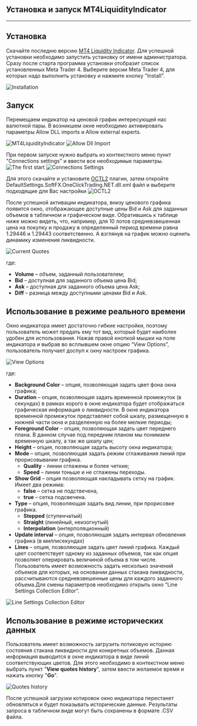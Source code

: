 Установка и запуск MT4LiquidityIndicator
----------------------------------
----------------------------------

Установка
-------------
Скачайте последню версию [MT4 Liquidity Indicator](https://drive.google.com/folderview?id=0BwBMSNJd3y5MQ1E3TTF0ZTZPVjg&usp=sharing#list). Для успешной установки необходимо запустить установку от имени администратора. Сразу после старта программа установки отобразит список установленных Meta Trader 4. Выберите версии Meta Trader 4, для которых надо выполнить установку и нажмите кнопку "Install".

![Installation](/Documentation/Images/Installation.png)


Запуск
-------------

Перемещаем индикатор на ценовой график интересующей нас валютной пары. В возникшем окне необходимо активировать параметры Allow DLL imports и Allow external experts.

![MT4LiquidityIndicator](/Documentation/Images/MT4LiquidityIndicator.png)
![Allow Dll Import](/Documentation/Images/AllowDllImport.png)

При первом запуске нужно выбрать из контекстного меню пункт "Connections settings" и ввести все необходимые параметры.
![The first start](/Documentation/Images/TheFirstStart.png)
![Connections Settings](/Documentation/Images/ConnectionsSettings.png)

Для этого скачайте и установите [OCTL2](http://fxopen.com) плагин, затем откройте DefaultSettings.SoftFX.OneClickTrading.NET.dll.xml файл и выберите подходящие для Вас настройки
![OCTL2](/Documentation/Images/OCTL2.png)

После успешной активации индикатора, внизу ценового графика появится окно, отображающее доступные цены Bid и Ask для заданных объемов в табличном и графическом виде. Обратившись к таблице ниже можно видеть, что, например, для 10 лотов средневзвешенная цена на покупку и продажу в определенный период времени равна 1.29446 и 1.29443 соответственно.  А взглянув на график можно оценить динамику изменения ликвидности.
 
 ![Current Quotes](/Documentation/Images/CurrentQuotes.png)
 
где:
* **Volume** – объем, заданный пользователем;
* **Bid** – доступная для заданного объема цена Bid;
* **Ask** – доступная для заданного объема цена Ask;
* **Diff** – разница между доступными ценами Bid и Ask. 


Использование в режиме реального времени
----------------------------------------

Окно индикатора имеет достаточно гибкие настройки, поэтому пользователь может предать ему тот вид, который будет наиболее удобен для использования. Нажав правой кнопкой мышки на поле индикатора и выбрав во всплывшем окне опцию “View Options”, пользователь получает доспуп к окну настроек графика.

![View Options](/Documentation/Images/ViewOptions.png)

где:

* **Background Color** – опция, позволяющая задать цвет фона окна графика;
* **Duration** – опция, позволяющая задать временной промежуток (в секундах) в рамках корого в окне индикатора будет отображаться графическая информация о ликвидности. В окне индикатора временной промежуток представляет собой шкалу, размещенную в нижней части окна и разделенную на более мелкие периоды; 
* **Foreground Color** – опция, позволяющая задать цвет переднего плана. В данном случае под передним планом мы понимаем временную шкалу, а так же шкалу цен;
* **Height** – опция, позволяющая задать высоту окна индикатора;
* **Mode** – опция, позволяющая задать режим сглаживания линий при прорисовывании графика. 
  - **Quality**  - линии сглажены и более четкие;
  - **Speed** – линии тоньше и не сглажены переходы. 
* **Show Grid** – опция позволяющая накладывать сетку на график. Имеет два режима:
  - **false** – сетка не подствечена,
  - **true** – сетка подсвечена. 
* **Type** – опция, позволяющая задать вид линии, при прорисовке графика.
  - **Stepped** (ступенчатый)
  - **Straight** (линейный, неизогнутый)
  - **Interpolation** (интерполяционный)
* **Update interval** – опция, позволяющая задать интервал обновления графика (в миллисекундах)
* **Lines** – опция, позволяющая задать цвет линий графика. Каждый цвет соответствует одному из заданных объемов, так как опция позволяет оперировать величиной объема в том числе. Пользователь имеет возможность задать несколько значений объемов для которых, на основании данных стакана ликвидности, рассчитываются средневзвешенные цены для каждого заданного объема.Для смены параметров необходимо открыть окно  “Line Settings Collection Editor”.

![Line Settings Collection Editor](/Documentation/Images/LineSettingsCollectionEditor.png)

Использование в режиме исторических данных
------------------------------------------

Пользователь имеет возможность загрузить потиковую историю состояния стакана ликвидности для конкретных объемов. Данная информация выводится в окне индикатора в виде линий соответствующих цветов. Для этого необходимо в контекстном меню выбрать пункт "**View quotes history**", затем ввести желаемое время и нажать кнопку "**Go**".

![Quotes history](/Documentation/Images/QuotesHistory.png)

После успешной загрузки котировок окно индикатора перестанет обновляться и будет показывать исторические данные. Результаты запроса в табличном виде могут быть сохранены в формате .CSV файла.

